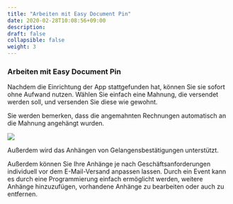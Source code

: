 ```yaml
---
title: "Arbeiten mit Easy Document Pin"
date: 2020-02-28T10:08:56+09:00
description: 
draft: false
collapsible: false
weight: 3
---
```

### Arbeiten mit Easy Document Pin
Nachdem die Einrichtung der App stattgefunden hat, können Sie sie sofort ohne Aufwand nutzen. Wählen Sie einfach eine Mahnung, die versendet werden soll, und versenden Sie diese wie gewohnt.

Sie werden bemerken, dass die angemahnten Rechnungen automatisch an die Mahnung angehängt wurden.

![](images/apps/edpdialogde.PNG)

Außerdem wird das Anhängen von Gelangensbestätigungen unterstützt.

Außerdem können Sie Ihre Anhänge je nach Geschäftsanforderungen individuell vor dem E-Mail-Versand anpassen lassen. Durch ein Event kann es durch eine Programmierung einfach ermöglicht werden, weitere Anhänge hinzuzufügen, vorhandene Anhänge zu bearbeiten oder auch zu entfernen.
